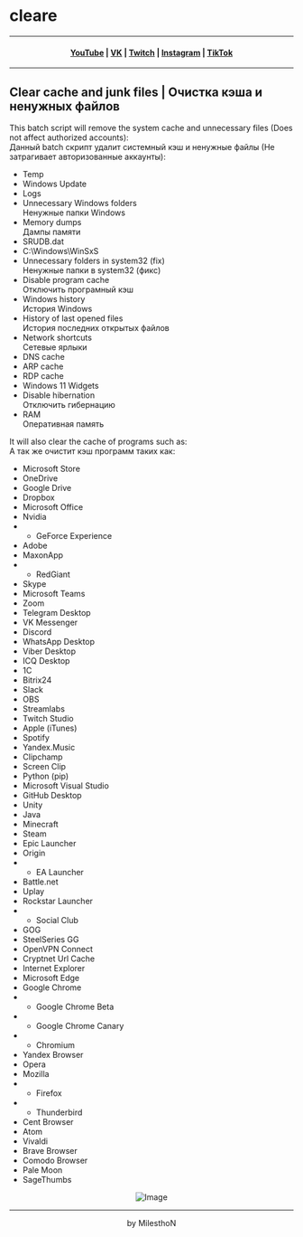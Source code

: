 # cleare
***
<h4 align="center"> <a href="https://YouTube.com/mmichaelKo" target="_blank">YouTube</a> | <a href="https://VK.com/id180544766" target="_blank">VK</a> | <a href="https://Twitch.tv/mmichaelKo" target="_blank">Twitch</a> | <a href="https://Instagram.com/mmichaelKo" target="_blank">Instagram</a> | <a href="https://TikTok.com/@mmichaelko" target="_blank">TikTok</a> </h4>

***
## Clear cache and junk files | Очистка кэша и ненужных файлов
This batch script will remove the system cache and unnecessary files (Does not affect authorized accounts):  
Данный batch скрипт удалит системный кэш и ненужные файлы (Не затрагивает авторизованные аккаунты):

- Temp
- Windows Update
- Logs
- Unnecessary Windows folders  
  Ненужные папки Windows
- Memory dumps  
  Дампы памяти
- SRUDB.dat
- C:\Windows\WinSxS
- Unnecessary folders in system32 (fix)  
  Ненужные папки в system32 (фикс)
- Disable program cache  
  Отключить програмный кэш
- Windows history  
  История Windows
- History of last opened files  
  История последних открытых файлов
- Network shortcuts  
  Сетевые ярлыки
- DNS cache
- ARP cache
- RDP cache
- Windows 11 Widgets
- Disable hibernation  
  Отключить гибернацию
- RAM  
  Оперативная память

It will also clear the cache of programs such as:  
А так же очистит кэш программ таких как:
- Microsoft Store
- OneDrive
- Google Drive
- Dropbox
- Microsoft Office
- Nvidia 
- - GeForce Experience
- Adobe
- MaxonApp
- - RedGiant
- Skype
- Microsoft Teams
- Zoom
- Telegram Desktop
- VK Messenger
- Discord
- WhatsApp Desktop
- Viber Desktop
- ICQ Desktop
- 1C
- Bitrix24
- Slack
- OBS
- Streamlabs
- Twitch Studio
- Apple (iTunes)
- Spotify
- Yandex.Music
- Clipchamp
- Screen Clip
- Python (pip)
- Microsoft Visual Studio
- GitHub Desktop
- Unity
- Java
- Minecraft
- Steam
- Epic Launcher
- Origin
- - EA Launcher
- Battle.net
- Uplay
- Rockstar Launcher 
- - Social Club
- GOG
- SteelSeries GG
- OpenVPN Connect
- Cryptnet Url Cache
- Internet Explorer
- Microsoft Edge
- Google Chrome
- - Google Chrome Beta
- - Google Chrome Canary
- - Chromium
- Yandex Browser
- Opera
- Mozilla
- - Firefox
- - Thunderbird
- Cent Browser
- Atom
- Vivaldi
- Brave Browser
- Comodo Browser
- Pale Moon
- SageThumbs

<div align="center">
<img alt="Image" src="https://github.com/mmichaelKo/cleare/blob/main/Image.png"/>

***
by MilesthoN
